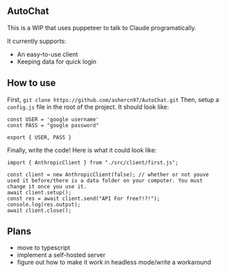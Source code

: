 ## AutoChat

This is a WIP that uses puppeteer to talk to Claude programatically.

It currently supports:
  - An easy-to-use client
  - Keeping data for quick login

## How to use

First, `git clone https://github.com/ashercn97/AutoChat.git`
Then, setup a `config.js` file in the root of the project. It should look like:

```
const USER = 'google username'
const PASS = "google password"

export { USER, PASS }
```

Finally, write the code! Here is what it could look like:

```
import { AnthropicClient } from "./src/client/first.js";

const client = new AnthropicClient(false); // whether or not youve used it before/there is a data folder on your computer. You must change it once you use it.
await client.setup();
const res = await client.send("API For free?!?!");
console.log(res.output);
await client.close();
```

## Plans
* move to typescript
* implement a self-hosted server
* figure out how to make it work in headless mode/write a workaround
